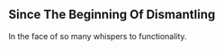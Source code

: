 Since The Beginning Of Dismantling
----------------------------------
In the face of so many whispers to functionality.  
